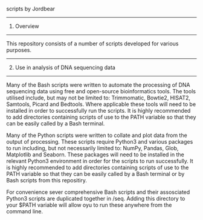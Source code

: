 scripts by Jordbear

---------------------------------------
1. Overview
---------------------------------------
This repository consists of a number of scripts developed for various purposes.

---------------------------------------
2. Use in analysis of DNA sequencing data
---------------------------------------
Many of the Bash scripts were written to automate the processing of DNA sequencing data using free and open-source bioinformatics tools. The tools utilised include, but may not be limited to: Trimmomatic, Bowtie2, HISAT2, Samtools, Picard and Bedtools. Where applicable these tools will need to be installed in order to successfully run the scripts. It is highly recommended to add directories containing scripts of use to the PATH variable so that they can be easily called by a Bash terminal.

Many of the Python scripts were written to collate and plot data from the output of processing. These scripts require Python3 and various packages to run including, but not necessarily limited to: NumPy, Pandas, Glob, Matplotlib and Seaborn. These packages will need to be installed in the relevant Python3 environment in order for the scripts to run successfully. It is highly recommended to add directories containing scripts of use to the PATH variable so that they can be easily called by a Bash terminal or by Bash scripts from this repositiry.

For convenience sever comprehensive Bash scripts and their assosciated Python3 scripts are duplicated together in /seq. Adding this directory to your $PATH variable will allow oyu to run these anywhere from the command line.